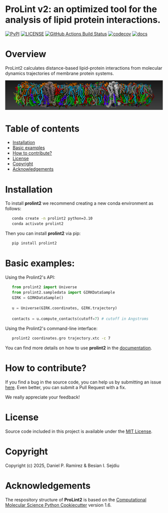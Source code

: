 # ProLint v2: an optimized tool for the analysis of lipid protein interactions.

[//]: # "Badges"

[![PyPI](https://img.shields.io/pypi/v/prolint2?color=blue)](https://pypi.org/project/prolint2/)
[![LICENSE](https://img.shields.io/badge/license-MIT-blue.svg)](https://opensource.org/)
[![GitHub Actions Build Status](https://github.com/ProLint/prolint2/workflows/CI/badge.svg)](https://github.com/ProLint/prolint2/actions?query=workflow%3ACI)
[![codecov](https://codecov.io/gh/ProLint/prolint2/graph/badge.svg)](https://app.codecov.io/gh/ProLint/prolint2)
[![docs](https://readthedocs.org/projects/prolint2/badge/?version=latest)](https://prolint2.readthedocs.io/en/latest/?badge=latest)

# Overview

ProLint2 calculates distance-based lipid-protein interactions from molecular dynamics trajectories of membrane protein systems.

![](docs/_static/fvg.png)

# Table of contents

- [Installation](#installation)
- [Basic examples](#basic-examples)
- [How to contribute?](#how-to-contribute)
- [License](#license)
- [Copyright](#copyright)
- [Acknowledgements](#acknowledgements)

# Installation

To install **prolint2** we recommend creating a new conda environment as follows:

```bash
   conda create -n prolint2 python=3.10
   conda activate prolint2
```

Then you can install **prolint2** via pip:

```bash
   pip install prolint2
```

# Basic examples:

Using the Prolint2's API:

```python
   from prolint2 import Universe
   from prolint2.sampledata import GIRKDataSample
   GIRK = GIRKDataSample()

   u = Universe(GIRK.coordinates, GIRK.trajectory)

   contacts = u.compute_contacts(cutoff=7) # cutoff in Angstroms
```

Using the Prolint2's command-line interface:

```bash
   prolint2 coordinates.gro trajectory.xtc -c 7
```

You can find more details on how to use **prolint2** in the [documentation](https://prolint2.readthedocs.io/en/latest/index.html).

# How to contribute?

If you find a bug in the source code, you can help us by submitting an issue [here](https://github.com/ProLint/prolint2/issues). Even better, you can submit a Pull Request with a fix.

We really appreciate your feedback!

# License

Source code included in this project is available under the [MIT License](https://opensource.org/licenses/MIT).

# Copyright

Copyright (c) 2025, Daniel P. Ramirez & Besian I. Sejdiu

Acknowledgements
================
The respository structure of **ProLint2** is based on the [Computational Molecular Science Python Cookiecutter](https://github.com/molssi/cookiecutter-cms) version 1.6.

